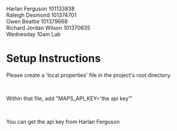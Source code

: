 Harlan Ferguson 101133838
<br>Raleigh Desmond 101374701
<br>Owen Beattie 101379668
<br>Richard Jordan Wilson 101370635
<br>
Wednesday 10am Lab
<br>
<h1>Setup Instructions</h1>
<p>Please create a 'local.properties' file in the project's root directory.</p>
<br>
<p>Within that file, add "MAPS_API_KEY='the api key'"</p>
<br>
<p>You can get the api key from Harlan Ferguson</p>
